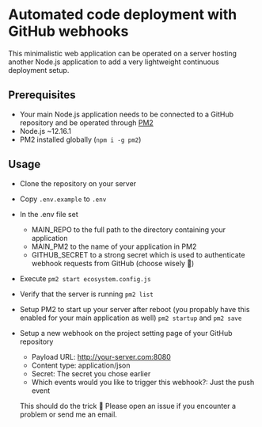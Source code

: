 # Automated code deployment with GitHub webhooks
This minimalistic web application can be operated on a server hosting another Node.js application to add a very lightweight continuous deployment setup.

## Prerequisites
- Your main Node.js application needs to be connected to a GitHub repository and be operated through [PM2](https://pm2.keymetrics.io)
- Node.js ~12.16.1
- PM2 installed globally (`npm i -g pm2`)

## Usage
- Clone the repository on your server
- Copy `.env.example` to `.env`
- In the .env file set
  - MAIN_REPO to the full path to the directory containing your application
  - MAIN_PM2 to the name of your application in PM2
  - GITHUB_SECRET to a strong secret which is used to authenticate webhook requests from GitHub (choose wisely 👀)
- Execute `pm2 start ecosystem.config.js`
- Verify that the server is running `pm2 list`
- Setup PM2 to start up your server after reboot (you propably have this enabled for your main application as well) `pm2 startup` and `pm2 save`
- Setup a new webhook on the project setting page of your GitHub repository
  - Payload URL: http://your-server.com:8080
  - Content type: application/json
  - Secret: The secret you chose earlier
  - Which events would you like to trigger this webhook?: Just the push event
  
  This should do the trick 🚀
  Please open an issue if you encounter a problem or send me an email.
